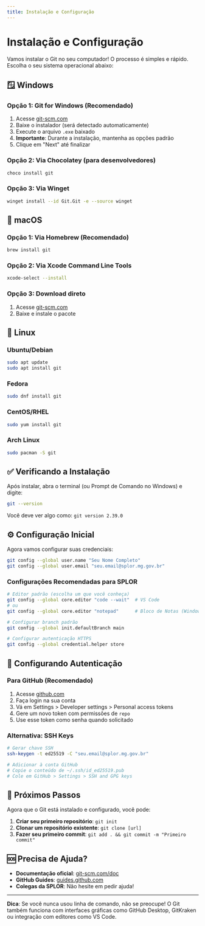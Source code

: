 ```yaml
---
title: Instalação e Configuração
---
```


# Instalação e Configuração

Vamos instalar o Git no seu computador! O processo é simples e rápido. Escolha o seu sistema operacional abaixo:

## 🪟 Windows

### Opção 1: Git for Windows (Recomendado)
1. Acesse [git-scm.com](https://git-scm.com/download/win)
2. Baixe o instalador (será detectado automaticamente)
3. Execute o arquivo `.exe` baixado
4. **Importante**: Durante a instalação, mantenha as opções padrão
5. Clique em "Next" até finalizar

### Opção 2: Via Chocolatey (para desenvolvedores)
```bash
choco install git
```

### Opção 3: Via Winget
```bash
winget install --id Git.Git -e --source winget
```

## 🍎 macOS

### Opção 1: Via Homebrew (Recomendado)
```bash
brew install git
```

### Opção 2: Via Xcode Command Line Tools
```bash
xcode-select --install
```

### Opção 3: Download direto
1. Acesse [git-scm.com](https://git-scm.com/download/mac)
2. Baixe e instale o pacote

## 🐧 Linux

### Ubuntu/Debian
```bash
sudo apt update
sudo apt install git
```

### Fedora
```bash
sudo dnf install git
```

### CentOS/RHEL
```bash
sudo yum install git
```

### Arch Linux
```bash
sudo pacman -S git
```

## ✅ Verificando a Instalação

Após instalar, abra o terminal (ou Prompt de Comando no Windows) e digite:

```bash
git --version
```

Você deve ver algo como: `git version 2.39.0`

## ⚙️ Configuração Inicial

Agora vamos configurar suas credenciais:

```bash
git config --global user.name "Seu Nome Completo"
git config --global user.email "seu.email@splor.mg.gov.br"
```

### Configurações Recomendadas para SPLOR

```bash
# Editor padrão (escolha um que você conheça)
git config --global core.editor "code --wait"  # VS Code
# ou
git config --global core.editor "notepad"      # Bloco de Notas (Windows)

# Configurar branch padrão
git config --global init.defaultBranch main

# Configurar autenticação HTTPS
git config --global credential.helper store
```

## 🔐 Configurando Autenticação

### Para GitHub (Recomendado)
1. Acesse [github.com](https://github.com)
2. Faça login na sua conta
3. Vá em Settings > Developer settings > Personal access tokens
4. Gere um novo token com permissões de `repo`
5. Use esse token como senha quando solicitado

### Alternativa: SSH Keys
```bash
# Gerar chave SSH
ssh-keygen -t ed25519 -C "seu.email@splor.mg.gov.br"

# Adicionar à conta GitHub
# Copie o conteúdo de ~/.ssh/id_ed25519.pub
# Cole em GitHub > Settings > SSH and GPG keys
```

## 🎯 Próximos Passos

Agora que o Git está instalado e configurado, você pode:

1. **Criar seu primeiro repositório**: `git init`
2. **Clonar um repositório existente**: `git clone [url]`
3. **Fazer seu primeiro commit**: `git add . && git commit -m "Primeiro commit"`

## 🆘 Precisa de Ajuda?

- **Documentação oficial**: [git-scm.com/doc](https://git-scm.com/doc)
- **GitHub Guides**: [guides.github.com](https://guides.github.com)
- **Colegas da SPLOR**: Não hesite em pedir ajuda!

---

**Dica**: Se você nunca usou linha de comando, não se preocupe! O Git também funciona com interfaces gráficas como GitHub Desktop, GitKraken ou integração com editores como VS Code. 